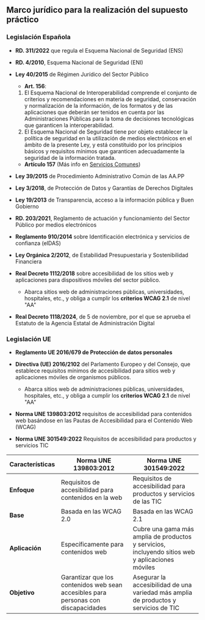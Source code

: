 ## Marco jurídico para la realización del supuesto práctico <!-- {docsify-ignore} -->

### Legislación Española <!-- {docsify-ignore} -->

* **RD. 311/2022** que regula el Esquema Nacional de Seguridad (ENS)
* **RD. 4/2010**, Esquema Nacional de Seguridad (ENI)
* **Ley 40/2015** de Régimen Jurídico del Sector Público
    *   **Art. 156**: 
    1. El Esquema Nacional de Interoperabilidad comprende el conjunto de criterios y recomendaciones en materia de seguridad, conservación y normalización de la información, de los formatos y de las aplicaciones que deberán ser tenidos en cuenta por las Administraciones Públicas para la toma de decisiones tecnológicas que garanticen la interoperabilidad.
    2. El Esquema Nacional de Seguridad tiene por objeto establecer la política de seguridad en la utilización de medios electrónicos en el ámbito de la presente Ley, y está constituido por los principios básicos y requisitos mínimos que garanticen adecuadamente la seguridad de la información tratada.
    * **Artículo 157** (Más info en [Servicios Comunes](/temas/Legal/servicios-comunes.md))
 
* **Ley 39/2015** de Procedimiento Administrativo Común de las AA.PP
* **Ley 3/2018**, de Protección de Datos y Garantías de Derechos Digitales
* **Ley 19/2013** de Transparencia, acceso a la información pública y Buen Gobierno
* **RD. 203/2021**, Reglamento de actuación y funcionamiento del Sector Público por medios electrónicos
* **Reglamento 910/2014** sobre Identificación electrónica y servicios de confianza (eIDAS)
* **Ley Orgánica 2/2012**, de Estabilidad Presupuestaria y Sostenibilidad Financiera
* **Real Decreto 1112/2018** sobre accesibilidad de los sitios web y aplicaciones para dispositivos móviles del sector público. 
    - Abarca sitios web de administraciones públicas, universidades, hospitales, etc., y obliga a cumplir los **criterios WCAG 2.1** de nivel "AA"
* **Real Decreto 1118/2024**, de 5 de noviembre, por el que se aprueba el Estatuto de la Agencia Estatal de Administración Digital


### Legislación UE <!-- {docsify-ignore} -->

* **Reglamento UE 2016/679 de Protección de datos personales**

* **Directiva (UE) 2016/2102** del Parlamento Europeo y del Consejo, que establece requisitos mínimos de accesibilidad para sitios web y aplicaciones móviles de organismos públicos. 
    - Abarca sitios web de administraciones públicas, universidades, hospitales, etc., y obliga a cumplir los **criterios WCAG 2.1** de nivel "AA"

* **Norma UNE 139803:2012** requisitos de accesi­bilidad para contenidos web basándose en las Pautas de Accesibilidad para el Contenido Web (WCAG)
* **Norma UNE 301549:2022** Requisitos de accesibilidad para productos y servicios TIC

| **Características** | **Norma UNE 139803:2012** | **Norma UNE 301549:2022** |
|---------------------|--------------------------|--------------------------|
| **Enfoque**         | Requisitos de accesibilidad para contenidos en la web | Requisitos de accesibilidad para productos y servicios de las TIC |
| **Base**            | Basada en las WCAG 2.0   | Basada en las WCAG 2.1   |
| **Aplicación**      | Específicamente para contenidos web | Cubre una gama más amplia de productos y servicios, incluyendo sitios web y aplicaciones móviles |
| **Objetivo**        | Garantizar que los contenidos web sean accesibles para personas con discapacidades | Asegurar la accesibilidad de una variedad más amplia de productos y servicios de TIC |
